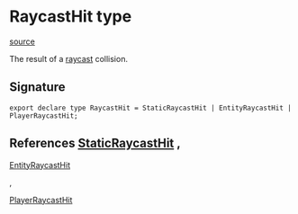 # RaycastHit type

[source](https://developers.meta.com/horizon-worlds/reference/2.0.0/core_raycasthit)

The result of a [raycast](/horizon-worlds/reference/2.0.0/core_raycastgizmo#raycast) collision.

## Signature

```
export declare type RaycastHit = StaticRaycastHit | EntityRaycastHit | PlayerRaycastHit;
```

## References [StaticRaycastHit](/horizon-worlds/reference/2.0.0/core_staticraycasthit) , 

[EntityRaycastHit](/horizon-worlds/reference/2.0.0/core_entityraycasthit)

, 

[PlayerRaycastHit](/horizon-worlds/reference/2.0.0/core_playerraycasthit)